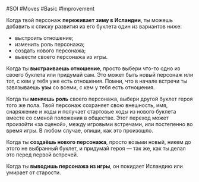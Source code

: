 #SOI #Moves #Basic #Improvement 

Когда твой персонаж **переживает зиму в Исландии**, ты можешь добавить к списку развития из его буклета один из вариантов ниже: 
-  выстроить отношение; 
-  изменить роль персонажа; 
-  создать нового персонажа; 
-  вывести своего персонажа из игры.

Когда ты **выстраиваешь отношение**, просто выбери что-то одно из своего буклета или придумай сам. Это может быть новый персонаж или тот, с кем у тебя уже есть отношения. Помни, что в начале встречи ты завязываешь **узы** со всеми, с кем у тебя есть отношения.

Когда ты **меняешь роль** своего персонажа, выбери другой буклет героя того же пола. Твой персонаж сохраняет свою внешность, имя, снаряжение и ходы и получает стартовые ходы из нового буклета вместе со сменой положения в обществе. Этот переход может произойти «за сценой», между игровыми встречами, или постепенно во время игры. В любом случае, опиши, как это произошло.

Когда ты **создаёшь нового персонажа**, просто возьми новый, никем до этого не выбранный буклет, и придумай героя — так же, как ты делал это перед первой встречей. 

Когда ты **выводишь персонажа из игры**, он покидает Исландию или умирает от старости.